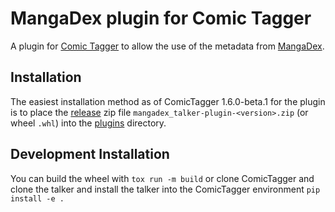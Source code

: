 # MangaDex plugin for Comic Tagger

A plugin for [Comic Tagger](https://github.com/comictagger/comictagger/releases) to allow the use of the metadata from [MangaDex](https://mangadex.org).

## Installation

The easiest installation method as of ComicTagger 1.6.0-beta.1 for the plugin is to place the [release](https://github.com/mizaki/mangadex_talker/releases) zip file
`mangadex_talker-plugin-<version>.zip` (or wheel `.whl`) into the [plugins](https://github.com/comictagger/comictagger/wiki/Installing-plugins) directory.

## Development Installation

You can build the wheel with `tox run -m build` or clone ComicTagger and clone the talker and install the talker into the ComicTagger environment `pip install -e .`
